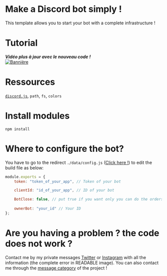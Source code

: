 # Make a Discord bot simply !
This template allows you to start your bot with a complete infrastructure !

# Tutorial
***Vidéo plus à jour avec le nouveau code !***<br>
[![Bannière](http://img.youtube.com/vi/LLTMeutpcyw/0.jpg)](https://www.youtube.com/watch?v=LLTMeutpcyw "FR - Faire un bot #discord (v14) 🖥️")

# Ressources
<a href="https://discord.js.org/#/docs/discord.js/main/general/welcome">`discord.js`</a>, `path`, `fs`, `colors`

# Install modules
```
npm install
```

# Where to configure the bot?
You have to go to the redirect `./data/config.js` (<a href="https://github.com/Cut0x/start-discord-bot/blob/main/data/config.js">Click here !</a>) to edit the build file as below:
```js
module.exports = {
    token: "token_of_your_app", // Token of your bot

    clientId: "id_of_your_app", // ID of your bot

    BotClose: false, // put true if you want only you can do the orders
    
    ownerBot: "your_id" // Your ID
};
```

# Are you having a problem ? the code does not work ?
Contact me by my private messages <a href="https://twitter.com/cut0x_">Twitter</a> or <a href="https://instagram.com/valloic_">Instagram</a> with all the information (the complete error in READABLE image).
You can also contact me through the <a href="https://github.com/Cut0x/start-discord-bot/discussions/1">message category</a> of the project !
